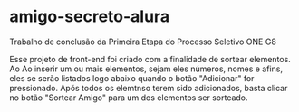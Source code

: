 # amigo-secreto-alura
Trabalho de conclusão da Primeira Etapa do Processo Seletivo ONE G8

Esse projeto de front-end foi criado com a finalidade de sortear elementos. Ao 
Ao inserir um ou mais elementos, sejam eles números, nomes e afins, eles se serão listados logo abaixo quando o botão "Adicionar" for pressionado. Após todos os elemtnso terem sido adicionados, basta clicar no botão "Sortear Amigo" para um dos elementos ser sorteado. 
